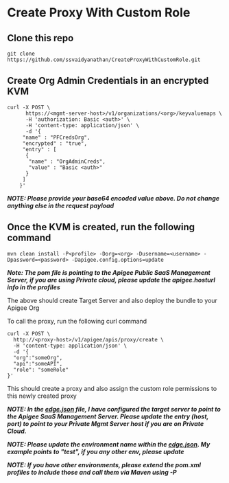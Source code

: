 # Create Proxy With Custom Role

## Clone this repo
	git clone https://github.com/ssvaidyanathan/CreateProxyWithCustomRole.git

## Create Org Admin Credentials in an encrypted KVM 
	
	curl -X POST \
		  https://<mgmt-server-host>/v1/organizations/<org>/keyvaluemaps \
		  -H 'authorization: Basic <auth>' \
		  -H 'content-type: application/json' \
		  -d '{   
		 "name" : "PFCredsOrg",
		 "encrypted" : "true",
		 "entry" : [ 
		  {
		   "name" : "OrgAdminCreds",
		   "value" : "Basic <auth>"
		  }
		 ]
		}'
	

***NOTE: Please provide your base64 encoded value above. Do not change anything else in the request payload***

## Once the KVM is created, run the following command
	mvn clean install -P<profile> -Dorg=<org> -Dusername=<username> -Dpassword=<password> -Dapigee.config.options=update

***Note: The pom file is pointing to the Apigee Public SaaS Management Server, if you are using Private cloud, 
	please update the apigee.hosturl info in the profiles***

The above should create Target Server and also deploy the bundle to your Apigee Org

To call the proxy, run the following curl command

```
curl -X POST \
  http://<proxy-host>/v1/apigee/apis/proxy/create \
  -H 'content-type: application/json' \
  -d '{
  "org":"someOrg",
  "api":"someAPI",
  "role": "someRole"
}'
```

This should create a proxy and also assign the custom role permissions to this newly created proxy

***NOTE: In the [edge.json](./edge.json) file, I have configured the target server to point to the Apigee SaaS Management Server.
Please update the entry (host, port) to point to your Private Mgmt Server host if you are on Private Cloud.***

***NOTE: Please update the environment name within the [edge.json](./edge.json). My example points to "test", if you any other env, please update***

***NOTE: If you have other environments, please extend the pom.xml profiles to include those and call them via Maven using -P***
